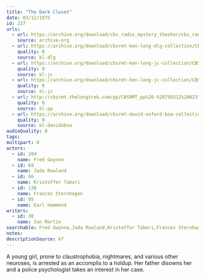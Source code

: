 ```yaml
---
title: "The Dark Closet"
date: 03/12/1975
id: 237
urls: 
  - url: https://archive.org/download/cbs_radio_mystery_theater/cbs_radio_mystery_theater-0201-0250.zip/cbs_radio_mystery_theater-0201-0250%2Fcbsrmt_0237_the_dark_closet.mp3
    source: archive-org
  - url: https://archive.org/download/cbsrmt-ken-long-dlg-collection/CBSRMT - 750312 0237 The Dark Closet.mp3
    quality: 0
    source: kl-dlg
  - url: https://archive.org/download/cbsrmt-ken-long-jc-collection/CBSRMT - 750312 0237 Dark Closet vbr kb buzz_jc.mp3
    quality: 0
    source: kl-jc
  - url: https://archive.org/download/cbsrmt-ken-long-jc-collection/CBSRMT - 750312 0237 Dark Closet vbr kb2 fair_jc.mp3
    quality: 0
    source: kl-jc
  - url: http://cbsrmt.thelongtrek.com/pp/CBSRMT_pp%20-%20750312%200237%20The%20Dark%20Closet.mp3
    quality: 0
    source: kl-pp
  - url: https://archive.org/download/cbsrmt-david-oxford-boa-collection/CBSRMT-750312-0237-The-Dark-Closet-(128-44)_WBBM-JE-{BoA}.mp3
    quality: 0
    source: kl-davidoboa
audioQuality: 0
tags: 
multipart: 0
actors:  
  - id: 204
    name: Fred Gwynne  
  - id: 69
    name: Jada Rowland  
  - id: 66
    name: Kristoffer Tabori  
  - id: 138
    name: Frances Sternhagen  
  - id: 95
    name: Earl Hammond
writers:  
  - id: 38
    name: Ian Martin
searchable: Fred Gwynne,Jada Rowland,Kristoffer Tabori,Frances Sternhagen,Earl Hammond Ian Martin
notes: 
descriptionSource: kf
---
```

A young girl, prone to claustrophobia, nightmares, and various other neuroses, is arrested as an accomplis to a holdup. Her father disowns her and a police psychologist takes an interest in her case.